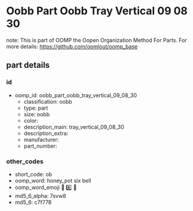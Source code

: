 # Oobb Part Oobb Tray Vertical 09 08 30  

note: This is part of OOMP the Oopen Organization Method For Parts. For more details: https://github.com/oomlout/oomp_base

##  part details





### id
* oomp_id: oobb_part_oobb_tray_vertical_09_08_30
  * classification: oobb
  * type: part
  * size: oobb
  * color: 
  * description_main: tray_vertical_09_08_30
  * description_extra: 
  * manufacturer: 
  * part_number: 

### other_codes
* short_code: ob
* oomp_word: honey_pot six bell
* oomp_word_emoji :honey_pot: :six: :bell:
* md5_6_alpha: 7svw8
* md5_6: c7f778
